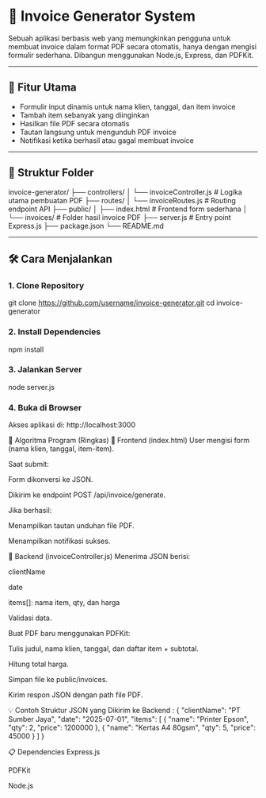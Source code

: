 # 🧾 Invoice Generator System

Sebuah aplikasi berbasis web yang memungkinkan pengguna untuk membuat invoice dalam format PDF secara otomatis, hanya dengan mengisi formulir sederhana. Dibangun menggunakan Node.js, Express, dan PDFKit.

---

## 🚀 Fitur Utama

- Formulir input dinamis untuk nama klien, tanggal, dan item invoice
- Tambah item sebanyak yang diinginkan
- Hasilkan file PDF secara otomatis
- Tautan langsung untuk mengunduh PDF invoice
- Notifikasi ketika berhasil atau gagal membuat invoice

---

## 📁 Struktur Folder
invoice-generator/
├── controllers/
│ └── invoiceController.js # Logika utama pembuatan PDF
├── routes/
│ └── invoiceRoutes.js # Routing endpoint API
├── public/
│ ├── index.html # Frontend form sederhana
│ └── invoices/ # Folder hasil invoice PDF
├── server.js # Entry point Express.js
├── package.json
└── README.md

---

## 🛠️ Cara Menjalankan

### 1. Clone Repository

git clone https://github.com/username/invoice-generator.git
cd invoice-generator

### 2. Install Dependencies
npm install

### 3. Jalankan Server
node server.js

### 4. Buka di Browser
Akses aplikasi di:
http://localhost:3000


🧮 Algoritma Program (Ringkas)
🔹 Frontend (index.html)
User mengisi form (nama klien, tanggal, item-item).

Saat submit:

Form dikonversi ke JSON.

Dikirim ke endpoint POST /api/invoice/generate.

Jika berhasil:

Menampilkan tautan unduhan file PDF.

Menampilkan notifikasi sukses.

🔹 Backend (invoiceController.js)
Menerima JSON berisi:

clientName

date

items[]: nama item, qty, dan harga

Validasi data.

Buat PDF baru menggunakan PDFKit:

Tulis judul, nama klien, tanggal, dan daftar item + subtotal.

Hitung total harga.

Simpan file ke public/invoices.

Kirim respon JSON dengan path file PDF.

💡 Contoh Struktur JSON yang Dikirim ke Backend :
{
  "clientName": "PT Sumber Jaya",
  "date": "2025-07-01",
  "items": [
    { "name": "Printer Epson", "qty": 2, "price": 1200000 },
    { "name": "Kertas A4 80gsm", "qty": 5, "price": 45000 }
  ]
}


📋 Dependencies
Express.js

PDFKit

Node.js



